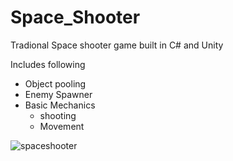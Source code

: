 # Space_Shooter

Tradional Space shooter game built in C# and Unity

Includes following
 - Object pooling
 - Enemy Spawner
 - Basic Mechanics
    - shooting
    - Movement
 
![spaceshooter](https://github.com/TahaHussain121/Space_Shooter/assets/69819762/53fa1ebe-a80d-45f8-86f7-aaa2f8f1944b)

